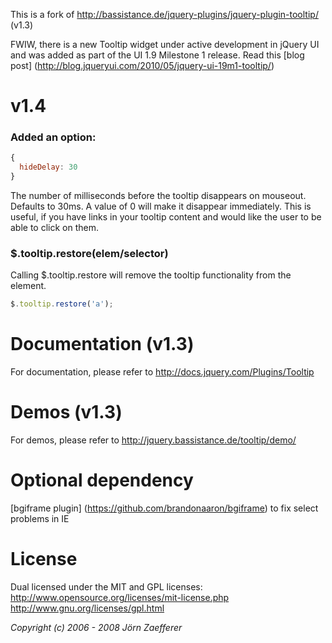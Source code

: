 This is a fork of http://bassistance.de/jquery-plugins/jquery-plugin-tooltip/ (v1.3)

FWIW, there is a new Tooltip widget under active development in jQuery UI and was added as part of the UI 1.9 Milestone 1 release. Read this [blog post] (http://blog.jqueryui.com/2010/05/jquery-ui-19m1-tooltip/)

# v1.4
### Added an option:
```javascript
{
  hideDelay: 30
}
```
The number of milliseconds before the tooltip disappears on mouseout. Defaults to 30ms. A value of 0 will make it disappear immediately. This is useful, if you have links in your tooltip content and would like the user to be able to click on them.

### $.tooltip.restore(elem/selector)
Calling $.tooltip.restore will remove the tooltip functionality from the element.

```javascript
$.tooltip.restore('a');
```

# Documentation (v1.3)
For documentation, please refer to http://docs.jquery.com/Plugins/Tooltip

# Demos (v1.3)
For demos, please refer to http://jquery.bassistance.de/tooltip/demo/

# Optional dependency
[bgiframe plugin] (https://github.com/brandonaaron/bgiframe) to fix select problems in IE

# License
Dual licensed under the MIT and GPL licenses:
  http://www.opensource.org/licenses/mit-license.php
  http://www.gnu.org/licenses/gpl.html
  
*Copyright (c) 2006 - 2008 Jörn Zaefferer*
